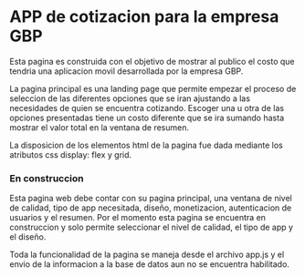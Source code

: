 # APP de cotizacion para la empresa GBP



Esta pagina es construida con el objetivo de mostrar al publico el costo que tendria una aplicacion movil desarrollada por la empresa GBP.

La pagina principal es una landing page que permite empezar el proceso de seleccion de las diferentes opciones que se iran ajustando a las necesidades de quien se encuentra cotizando. Escoger una u otra de las opciones presentadas tiene un costo diferente que se ira sumando hasta mostrar el valor total en la ventana de resumen.

La disposicion de los elementos html de la pagina fue dada mediante los atributos css display: flex y grid.

### En construccion

Esta pagina web debe contar con su pagina principal, una ventana de nivel de calidad, tipo de app necesitada, diseño, monetizacion, autenticacion de usuarios y el resumen. Por el momento esta pagina se encuentra en construccion y solo permite seleccionar el nivel de calidad, el tipo de app y el diseño.

Toda la funcionalidad de la pagina se maneja desde el archivo app.js y el envio de la informacion a la base de datos aun no se encuentra habilitado.




